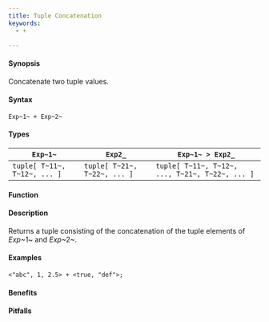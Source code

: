 ```yaml
---
title: Tuple Concatenation
keywords:
  - +

---
```


#### Synopsis

Concatenate two tuple values.

#### Syntax

`Exp~1~ + Exp~2~`

#### Types


| `Exp~1~`                      |  `Exp2_`                      | `Exp~1~ > Exp2_`                                 |
| --- | --- | --- |
| `tuple[ T~11~, T~12~, ... ]` |  `tuple[ T~21~, T~22~, ... ]` | `tuple[ T~11~, T~12~, ..., T~21~, T~22~, ... ]` |


#### Function

#### Description

Returns a tuple consisting of the concatenation of the tuple elements of _Exp_~1~ and _Exp_~2~.

#### Examples

```rascal-shell
<"abc", 1, 2.5> + <true, "def">;
```

#### Benefits

#### Pitfalls

